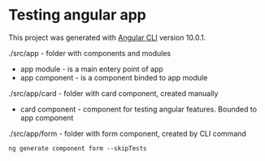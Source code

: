 # Testing angular app

This project was generated with [Angular CLI](https://github.com/angular/angular-cli) version 10.0.1.

./src/app - folder with components and modules

* app module - is a main entery point of app
* app component - is a component binded to app module

./src/app/card - folder with card component, created manually

* card component - component for testing angular features. Bounded to app component

./src/app/form - folder with form component, created by CLI command 

`ng generate component form --skipTests`
